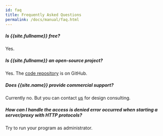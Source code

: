 ```yaml
---
id: faq
title: Frequently Asked Questions
permalink: /docs/manual/faq.html
---
```


##### Is {{site.fullname}} free?

Yes.

##### Is {{site.fullname}} an open-source project?

Yes. The [code repository](https://github.com/Microsoft/GraphEngine) is on GitHub.

##### Does {{site.name}} provide commercial support?

Currently no. But you can contact [us](/support.html) for design consulting. 

##### How can I handle the _access is denied_ error occurred when starting a server/proxy with HTTP protocols?

Try to run your program as administrator. 


